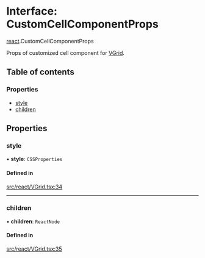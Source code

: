 # Interface: CustomCellComponentProps

[react](../modules/react.md).CustomCellComponentProps

Props of customized cell component for [VGrid](../modules/react.md#experimental_vgrid).

## Table of contents

### Properties

- [style](react.CustomCellComponentProps.md#style)
- [children](react.CustomCellComponentProps.md#children)

## Properties

### style

• **style**: `CSSProperties`

#### Defined in

[src/react/VGrid.tsx:34](https://github.com/inokawa/virtua/blob/7830fce86f8965dc3497e8feee92ff1de1b069d2/src/react/VGrid.tsx#L34)

___

### children

• **children**: `ReactNode`

#### Defined in

[src/react/VGrid.tsx:35](https://github.com/inokawa/virtua/blob/7830fce86f8965dc3497e8feee92ff1de1b069d2/src/react/VGrid.tsx#L35)
